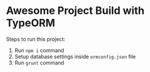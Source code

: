 # Awesome Project Build with TypeORM
        
Steps to run this project:

1. Run `npm i` command
2. Setup database settings inside `ormconfig.json` file
3. Run `grunt` command
